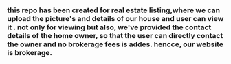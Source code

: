 <h3>
<p> this repo has been created for real estate listing,where we can upload the picture's and details of our house and user can view it .
not only for viewing but also, we've provided the contact details of the home owner, so that the user can directly contact the owner and no brokerage fees is addes. hencce, our website is brokerage.</p> </h3>
